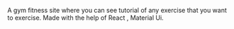 A gym fitness site where you can see tutorial of any exercise that you want to exercise.
Made with the help of React , Material Ui.
